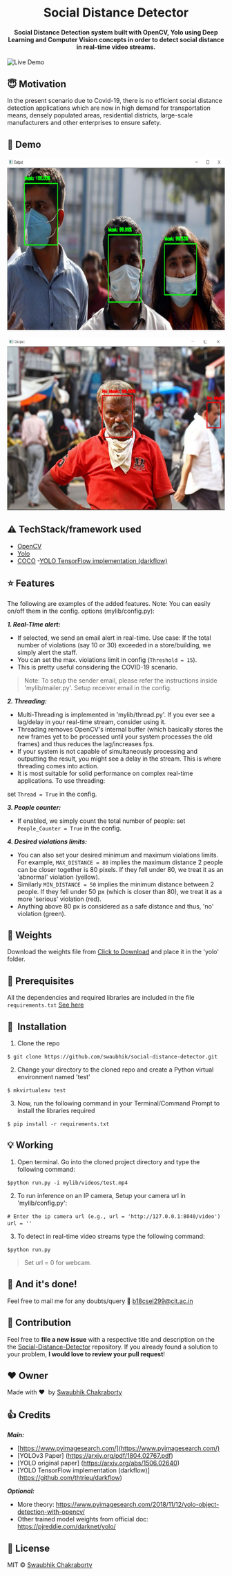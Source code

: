 <h1 align="center">Social Distance Detector</h1>

<div align= "center">
  <h4>Social Distance Detection system built with OpenCV, Yolo using Deep Learning and Computer Vision concepts in order to detect social distance in real-time video streams.</h4>
</div>

![Live Demo](https://github.com/swaubhik/face-mask-detector/blob/master/Readme_images/demo.gif)

## :innocent: Motivation

In the present scenario due to Covid-19, there is no efficient social distance detection applications which are now in high demand for transportation means, densely populated areas, residential districts, large-scale manufacturers and other enterprises to ensure safety.

## :eyes: Demo

<p align="center"><img src="https://github.com/swaubhik/face-mask-detector/blob/master/Readme_images/demo.jpg" width="700" height="400"></p>
<p align="center"><img src="https://github.com/swaubhik/face-mask-detector/blob/master/Readme_images/demo_nomask1.jpg" width="700" height="400"></p>

## :warning: TechStack/framework used

- [OpenCV](https://opencv.org/)
- [Yolo](https://pjreddie.com/darknet/yolo/)
- [COCO](https://cocodataset.org/#home) -[YOLO TensorFlow implementation (darkflow)](https://github.com/thtrieu/darkflow)

## :star: Features

The following are examples of the added features. Note: You can easily on/off them in the config. options (mylib/config.py):

**_1. Real-Time alert:_**

- If selected, we send an email alert in real-time. Use case: If the total number of violations (say 10 or 30) exceeded in a store/building, we simply alert the staff.
- You can set the max. violations limit in config (`Threshold = 15`).
- This is pretty useful considering the COVID-19 scenario.

> Note: To setup the sender email, please refer the instructions inside 'mylib/mailer.py'. Setup receiver email in the config.

**_2. Threading:_**

- Multi-Threading is implemented in 'mylib/thread.py'. If you ever see a lag/delay in your real-time stream, consider using it.
- Threading removes OpenCV's internal buffer (which basically stores the new frames yet to be processed until your system processes the old frames) and thus reduces the lag/increases fps.
- If your system is not capable of simultaneously processing and outputting the result, you might see a delay in the stream. This is where threading comes into action.
- It is most suitable for solid performance on complex real-time applications. To use threading:

set `Thread = True` in the config.

**_3. People counter:_**

- If enabled, we simply count the total number of people: set `People_Counter = True` in the config.

**_4. Desired violations limits:_**

- You can also set your desired minimum and maximum violations limits. For example, `MAX_DISTANCE = 80` implies the maximum distance 2 people can be closer together is 80 pixels. If they fell under 80, we treat it as an 'abnormal' violation (yellow).
- Similarly `MIN_DISTANCE = 50` implies the minimum distance between 2 people. If they fell under 50 px (which is closer than 80), we treat it as a more 'serious' violation (red).
- Anything above 80 px is considered as a safe distance and thus, 'no' violation (green).

## :file_folder: Weights

Download the weights file from [Click to Download](https://drive.google.com/file/d/1O2zmGIIHLX8SGs24W7mjRyFKvE_CSY8n/view?usp=sharing) and place it in the 'yolo' folder.

## :key: Prerequisites

All the dependencies and required libraries are included in the file <code>requirements.txt</code> [See here](https://github.com/swaubhik/social-distance-detector/blob/master/requirements.txt)

## 🚀&nbsp; Installation

1. Clone the repo

```
$ git clone https://github.com/swaubhik/social-distance-detector.git
```

2. Change your directory to the cloned repo and create a Python virtual environment named 'test'

```
$ mkvirtualenv test
```

3. Now, run the following command in your Terminal/Command Prompt to install the libraries required

```
$ pip install -r requirements.txt
```

## :bulb: Working

1. Open terminal. Go into the cloned project directory and type the following command:

```
$python run.py -i mylib/videos/test.mp4
```

2. To run inference on an IP camera, Setup your camera url in 'mylib/config.py':

```
# Enter the ip camera url (e.g., url = 'http://127.0.0.1:8040/video')
url = ''
```

3. To detect in real-time video streams type the following command:

```
$python run.py
```

> Set url = 0 for webcam.

## :clap: And it's done!

Feel free to mail me for any doubts/query
:email: b18csel299@cit.ac.in

## :handshake: Contribution

Feel free to **file a new issue** with a respective title and description on the the [Social-Distance-Detector](https://github.com/swaubhik/social-distance-detector/issues) repository. If you already found a solution to your problem, **I would love to review your pull request**!

## :heart: Owner

Made with :heart:&nbsp; by [Swaubhik Chakraborty](https://github.com/swaubhik)

## :+1: Credits

**_Main:_**

- [https://www.pyimagesearch.com/](https://www.pyimagesearch.com/)
- [YOLOv3 Paper] (https://arxiv.org/pdf/1804.02767.pdf)
- [YOLO original paper] (https://arxiv.org/abs/1506.02640)
- [YOLO TensorFlow implementation (darkflow)] (https://github.com/thtrieu/darkflow)

**_Optional:_**

- More theory: https://www.pyimagesearch.com/2018/11/12/yolo-object-detection-with-opencv/
- Other trained model weights from official doc: https://pjreddie.com/darknet/yolo/

## :eyes: License

MIT © [Swaubhik Chakraborty](https://github.com/swaubhik/social-distance-detector/blob/master/LICENSE)
